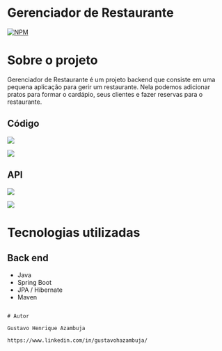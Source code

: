 # Gerenciador de Restaurante 
[![NPM](https://img.shields.io/npm/l/react)](https://github.com/devsuperior/sds1-wmazoni/blob/master/LICENSE) 

# Sobre o projeto

Gerenciador de Restaurante é um projeto backend que consiste em uma pequena aplicação para gerir um restaurante. Nela podemos adicionar pratos para formar o cardápio, seus clientes e fazer reservas para o restaurante.


## Código
![](https://github.com/gustavoHazambuja/Images/blob/main/API_Restaurante/Codigo.png)

![](https://github.com/gustavoHazambuja/Images/blob/main/API_Restaurante/Codigo2.png)

## API
![](https://github.com/gustavoHazambuja/Images/blob/main/API_Restaurante/API.png)

![](https://github.com/gustavoHazambuja/Images/blob/main/API_Restaurante/API2.png)

# Tecnologias utilizadas
## Back end
- Java
- Spring Boot
- JPA / Hibernate
- Maven
  
```

# Autor

Gustavo Henrique Azambuja

https://www.linkedin.com/in/gustavohazambuja/

